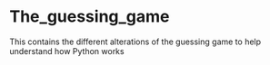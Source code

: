 # The_guessing_game
This contains the different alterations of the guessing game to help understand how Python works
